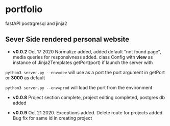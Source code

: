 # portfolio

fastAPI postrgresql and jinja2

## Sever Side rendered personal website

- **v0.0.2** Oct 17 2020 Normalize added, added default "not found page", media queries for responsivness added.
  class Config with **view** as instance of Jinja2Templates
  getPort(port) if launch the server with

`python3 server.py --env=dev` will use as a port the port argument in getPort or **3000** as default

`python3 server.py --env=prod` will load the port from the environment

- **v0.0.8** Project section complete, project editing completed, postgres db added

- **v0.0.9** Oct 21 2020. Exceptions added. Delete route for projects added. Bug fix for same id in creating project

